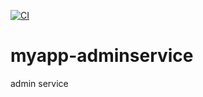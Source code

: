 [![CI](https://github.com/danhellem/myapp-adminservice/actions/workflows/aspnetcore-ci.yml/badge.svg?branch=main)](https://github.com/danhellem/myapp-adminservice/actions/workflows/aspnetcore-ci.yml)

# myapp-adminservice
admin service
